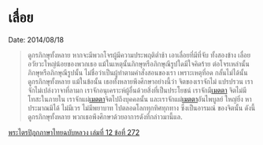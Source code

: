
# เลื่อย
Date: 2014/08/18


> ดูกรภิกษุทั้งหลาย หากจะมีพวกโจรผู้มีความประพฤติต่ำช้า เอาเลื่อยที่มีที่จับ ทั้งสองข้าง เลื่อยอวัยวะใหญ่น้อยของพวกเธอ แม้ในเหตุนั้นภิกษุหรือภิกษุณีรูปใดมีใจคิดร้าย ต่อโจรเหล่านั้น ภิกษุหรือภิกษุณีรูปนั้น ไม่ชื่อว่าเป็นผู้ทำตามคำสั่งสอนของเรา เพราะเหตุที่อด กลั้นไม่ได้นั้น ดูกรภิกษุทั้งหลาย แม้ในข้อนั้น เธอทั้งหลายพึงศึกษาอย่างนี้ว่า จิตของเราจักไม่ แปรปรวน เราจักไม่เปล่งวาจาที่ลามก เราจักอนุเคราะห์ผู้อื่นด้วยสิ่งที่เป็นประโยชน์ เราจักมี[เมตตา](metta) จิตไม่มีโทสะในภายใน เราจักแผ่[เมตตา](metta)จิตไปถึงบุคคลนั้น และเราจักแผ่[เมตตา](metta)อันไพบูลย์ ใหญ่ยิ่ง หาประมาณมิได้ ไม่มีเวร ไม่มีพยาบาท ไปตลอดโลกทุกทิศทุกทาง ซึ่งเป็นอารมณ์ ของจิตนั้น ดังนี้ ดูกรภิกษุทั้งหลาย พวกเธอพึงศึกษาด้วยอาการดังที่กล่าวมานี้แล.

[พระไตรปิฎกภาษาไทยฉบับหลวง เล่มที่ 12 ข้อที่ 272](http://etipitaka.com/read?language=thai&number=179&volume=12)
